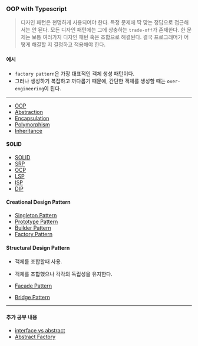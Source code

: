 ### OOP with Typescript

> 디자인 패턴은 현명하게 사용되어야 한다.
> 특정 문제에 딱 맞는 정답으로 접근해서는 안 된다.
> 모든 디자인 패턴에는 그에 상충하는 `trade-off`가 존재한다.
> 한 문제는 보통 여러가지 디자인 패턴 혹은 조합으로 해결된다.
> 결국 프로그래머가 어떻게 해결할 지 결정하고 적용해야 한다.

#### 예시

- `factory pattern`은 가장 대표적인 객체 생성 패턴이다.
- 그러나 생성하기 복잡하고 까다롭기 때문에, 간단한 객체를 생성할 때는 `over-engineering`이 된다.

---

- [OOP](./pages/OOP.md)
- [Abstraction](./pages/Abstraction.md)
- [Encapsulation](./pages/Encapsulation.md)
- [Polymorphism](./pages/Polymorphism.md)
- [Inheritance](./pages/Inheritance.md)

#### SOLID

- [SOLID](./pages/SOLID.md)
- [SRP](./pages/SRP.md)
- [OCP](./pages/OCP.md)
- [LSP](./pages/LSP.md)
- [ISP](./pages/ISP.md)
- [DIP](./pages/DIP.md)

#### Creational Design Pattern

- [Singleton Pattern](./pages/Creational_Design/Singleton.md)
- [Prototype Pattern](./pages/Creational_Design/PrototypePattern.md)
- [Builder Pattern](./pages/Creational_Design/BuilderPattern.md)
- [Factory Pattern](./pages/Creational_Design/FactoryPattern.md)

#### Structural Design Pattern

- 객체를 조합할때 사용.
- 객체를 조합했으나 각각의 독립성을 유지한다.

- [Facade Pattern](./pages/Structural_Design/FacadePattern.md)
- [Bridge Pattern](./pages/Structural_Design/BridgePattern.md)

---

#### 추가 공부 내용

- [interface vs abstract](./pages/Creational_Design/interface&abstact.md)
- [Abstract Factory](./pages/Creational_Design/AbstractFactory.mdtst)
